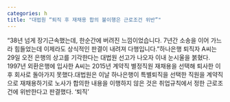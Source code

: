 ```yaml
---
categories: h
title: "대법원 “퇴직 후 재채용 합의 불이행은 근로조건 위반”"
---
```

“38년 넘게 장기근속했는데, 한순간에 버려진 느낌이었습니다. 7년간 소송을 이어 가느라 힘들었는데 이제라도 상식적인 판결이 내려져 다행입니다.”하나은행 퇴직자 A씨는 29일 오전 은행의 상고를 기각한다는 대법원 선고가 나오자 이내 눈시울을 붉혔다. 1997년 외환은행에 입사한 A씨는 2015년 계약직 별정직원 재채용을 선택해 퇴사한 이후 회사로 돌아가지 못했다.대법원은 이날 하나은행이 특별퇴직을 선택한 직원을 계약직으로 재채용하기로 노사가 합의한 내용을 이행하지 않은 것은 취업규칙에서 정한 근로조건에 위반한다고 판결했다. ‘퇴직’